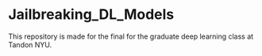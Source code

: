 # Jailbreaking_DL_Models
This repository is made for the final for the graduate deep learning class at Tandon NYU.
